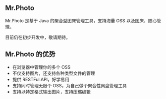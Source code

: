 ## Mr.Photo

Mr.Photo 是基于 Java 的聚合型图床管理工具，支持海量 OSS 以及图床，随心管理。

目前仍在初步开发中，敬请期待。

## Mr.Photo 的优势

* 在浏览器中管理你的多个 OSS
* 不仅支持图片，还支持各种类型文件的管理
* 提供 RESTFul API，好学易用
* 支持同时管理无限个 OSS，为自己做个聚合性网盘管理工具
* 支持以特定格式输出图片，支持压缩编辑